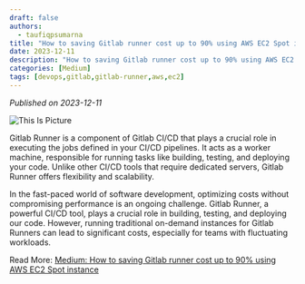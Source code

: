 ```yaml
---
draft: false
authors: 
  - taufiqpsumarna
title: "How to saving Gitlab runner cost up to 90% using AWS EC2 Spot instance"
date: 2023-12-11
description: "How to saving Gitlab runner cost up to 90% using AWS EC2 Spot instance"
categories: [Medium]
tags: [devops,gitlab,gitlab-runner,aws,ec2]
---
```


*Published on 2023-12-11*

![This Is Picture](/blog/assets/images/saving-cost-gitlab-runner-ec2.jpg)

Gitlab Runner is a component of Gitlab CI/CD that plays a crucial role in executing the jobs defined in your CI/CD pipelines. It acts as a worker machine, responsible for running tasks like building, testing, and deploying your code. Unlike other CI/CD tools that require dedicated servers, Gitlab Runner offers flexibility and scalability.

In the fast-paced world of software development, optimizing costs without compromising performance is an ongoing challenge. Gitlab Runner, a powerful CI/CD tool, plays a crucial role in building, testing, and deploying our code. However, running traditional on-demand instances for Gitlab Runners can lead to significant costs, especially for teams with fluctuating workloads.

Read More:
[Medium: How to saving Gitlab runner cost up to 90% using AWS EC2 Spot instance](https://medium.com/@taufiqpsumarna/how-to-saving-gitlab-runner-cost-up-to-90-using-aws-ec2-spot-instance-e9999d08b866)